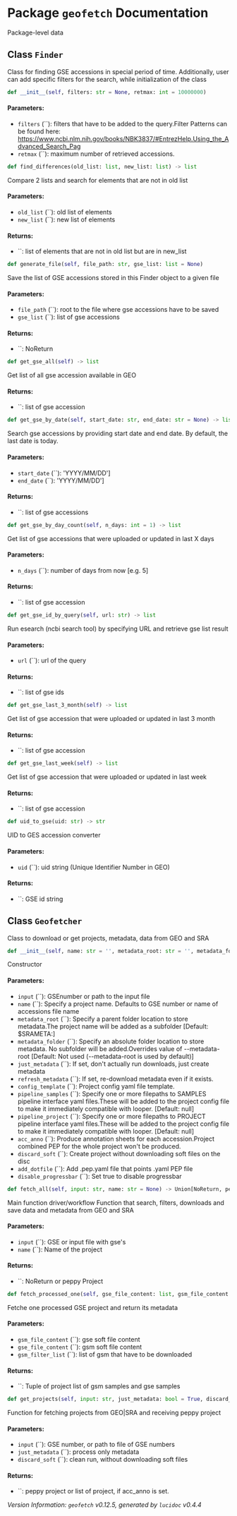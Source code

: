 <script>
document.addEventListener('DOMContentLoaded', (event) => {
  document.querySelectorAll('h3 code').forEach((block) => {
    hljs.highlightBlock(block);
  });
});
</script>

<style>
h3 .content { 
    padding-left: 22px;
    text-indent: -15px;
 }
h3 .hljs .content {
    padding-left: 20px;
    margin-left: 0px;
    text-indent: -15px;
    martin-bottom: 0px;
}
h4 .content, table .content, p .content, li .content { margin-left: 30px; }
h4 .content { 
    font-style: italic;
    font-size: 1em;
    margin-bottom: 0px;
}

</style>


# Package `geofetch` Documentation

 Package-level data 
## <a name="Finder"></a> Class `Finder`
Class for finding GSE accessions in special period of time. Additionally, user can add specific filters for the search, while initialization of the class


```python
def __init__(self, filters: str = None, retmax: int = 10000000)
```


#### Parameters:

- `filters` (``):  filters that have to be added to the query.Filter Patterns can be found here: https://www.ncbi.nlm.nih.gov/books/NBK3837/#EntrezHelp.Using_the_Advanced_Search_Pag
- `retmax` (``):  maximum number of retrieved accessions.




```python
def find_differences(old_list: list, new_list: list) -> list
```

Compare 2 lists and search for elements that are not in old list
#### Parameters:

- `old_list` (``):  old list of elements
- `new_list` (``):  new list of elements


#### Returns:

- ``:  list of elements that are not in old list but are in new_list




```python
def generate_file(self, file_path: str, gse_list: list = None)
```

Save the list of GSE accessions stored in this Finder object to a given file
#### Parameters:

- `file_path` (``):  root to the file where gse accessions have to be saved
- `gse_list` (``):  list of gse accessions


#### Returns:

- ``:  NoReturn




```python
def get_gse_all(self) -> list
```

Get list of all gse accession available in GEO
#### Returns:

- ``:  list of gse accession




```python
def get_gse_by_date(self, start_date: str, end_date: str = None) -> list
```

Search gse accessions by providing start date and end date. By default, the last date is today.
#### Parameters:

- `start_date` (``):  'YYYY/MM/DD']
- `end_date` (``):  'YYYY/MM/DD']


#### Returns:

- ``:  list of gse accessions




```python
def get_gse_by_day_count(self, n_days: int = 1) -> list
```

Get list of gse accessions that were uploaded or updated in last X days
#### Parameters:

- `n_days` (``):  number of days from now [e.g. 5]


#### Returns:

- ``:  list of gse accession




```python
def get_gse_id_by_query(self, url: str) -> list
```

Run esearch (ncbi search tool) by specifying URL and retrieve gse list result
#### Parameters:

- `url` (``):  url of the query


#### Returns:

- ``:  list of gse ids




```python
def get_gse_last_3_month(self) -> list
```

Get list of gse accession that were uploaded or updated in last 3 month
#### Returns:

- ``:  list of gse accession




```python
def get_gse_last_week(self) -> list
```

Get list of gse accession that were uploaded or updated in last week
#### Returns:

- ``:  list of gse accession




```python
def uid_to_gse(uid: str) -> str
```

UID to GES accession converter
#### Parameters:

- `uid` (``):  uid string (Unique Identifier Number in GEO)


#### Returns:

- ``:  GSE id string




## <a name="Geofetcher"></a> Class `Geofetcher`
Class to download or get projects, metadata, data from GEO and SRA


```python
def __init__(self, name: str = '', metadata_root: str = '', metadata_folder: str = '', just_metadata: bool = False, refresh_metadata: bool = False, config_template: str = None, pipeline_samples: str = None, pipeline_project: str = None, skip: int = 0, acc_anno: bool = False, use_key_subset: bool = False, processed: bool = False, data_source: str = 'samples', filter: str = None, filter_size: str = None, geo_folder: str = '.', split_experiments: bool = False, bam_folder: str = '', fq_folder: str = '', sra_folder: str = '', bam_conversion: bool = False, picard_path: str = '', input: str = None, const_limit_project: int = 50, const_limit_discard: int = 1000, attr_limit_truncate: int = 500, max_soft_size: str = '1GB', discard_soft: bool = False, add_dotfile: bool = False, disable_progressbar: bool = False, add_convert_modifier: bool = False, opts=None, max_prefetch_size=None, **kwargs)
```

Constructor
#### Parameters:

- `input` (``):  GSEnumber or path to the input file
- `name` (``):  Specify a project name. Defaults to GSE number or name of accessions file name
- `metadata_root` (``):   Specify a parent folder location to store metadata.The project name will be added as a subfolder [Default: $SRAMETA:]
- `metadata_folder` (``):  Specify an absolute folder location to store metadata. No subfolder will be added.Overrides value of --metadata-root [Default: Not used (--metadata-root is used by default)]
- `just_metadata` (``):  If set, don't actually run downloads, just create metadata
- `refresh_metadata` (``):  If set, re-download metadata even if it exists.
- `config_template` (``):  Project config yaml file template.
- `pipeline_samples` (``):  Specify one or more filepaths to SAMPLES pipeline interface yaml files.These will be added to the project config file to make it immediately compatible with looper. [Default: null]
- `pipeline_project` (``):  Specify one or more filepaths to PROJECT pipeline interface yaml files.These will be added to the project config file to make it immediately compatible with looper. [Default: null]
- `acc_anno` (``):   Produce annotation sheets for each accession.Project combined PEP for the whole project won't be produced.
- `discard_soft` (``):  Create project without downloading soft files on the disc
- `add_dotfile` (``):  Add .pep.yaml file that points .yaml PEP file
- `disable_progressbar` (``):  Set true to disable progressbar




```python
def fetch_all(self, input: str, name: str = None) -> Union[NoReturn, peppy.project.Project]
```

Main function driver/workflow Function that search, filters, downloads and save data and metadata from  GEO and SRA
#### Parameters:

- `input` (``):  GSE or input file with gse's
- `name` (``):  Name of the project


#### Returns:

- ``:  NoReturn or peppy Project




```python
def fetch_processed_one(self, gse_file_content: list, gsm_file_content: list, gsm_filter_list: dict) -> Tuple
```

Fetche one processed GSE project and return its metadata
#### Parameters:

- `gsm_file_content` (``):  gse soft file content
- `gse_file_content` (``):  gsm soft file content
- `gsm_filter_list` (``):  list of gsm that have to be downloaded


#### Returns:

- ``:  Tuple of project list of gsm samples and gse samples




```python
def get_projects(self, input: str, just_metadata: bool = True, discard_soft: bool = True) -> dict
```

Function for fetching projects from GEO|SRA and receiving peppy project
#### Parameters:

- `input` (``):  GSE number, or path to file of GSE numbers
- `just_metadata` (``):  process only metadata
- `discard_soft` (``):   clean run, without downloading soft files


#### Returns:

- ``:  peppy project or list of project, if acc_anno is set.







*Version Information: `geofetch` v0.12.5, generated by `lucidoc` v0.4.4*